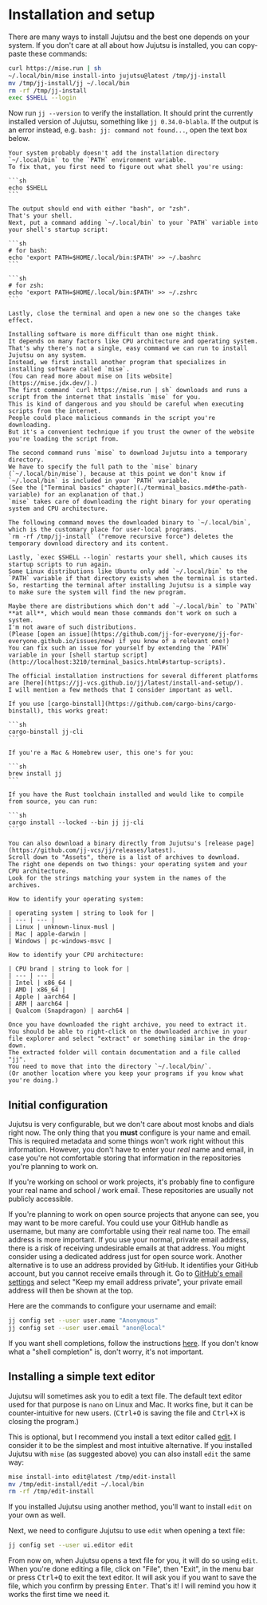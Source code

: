# Installation and setup

There are many ways to install Jujutsu and the best one depends on your system.
If you don't care at all about how Jujutsu is installed, you can copy-paste these commands:

```sh
curl https://mise.run | sh
~/.local/bin/mise install-into jujutsu@latest /tmp/jj-install
mv /tmp/jj-install/jj ~/.local/bin
rm -rf /tmp/jj-install
exec $SHELL --login
```

Now run `jj --version` to verify the installation.
It should print the currently installed version of Jujutsu, something like `jj 0.34.0-blabla`.
If the output is an error instead, e.g. `bash: jj: command not found...`, open the text box below.

````admonish fail title="jj: command not found..." collapsible=true
Your system probably doesn't add the installation directory `~/.local/bin` to the `PATH` environment variable.
To fix that, you first need to figure out what shell you're using:

```sh
echo $SHELL
```

The output should end with either "bash", or "zsh".
That's your shell.
Next, put a command adding `~/.local/bin` to your `PATH` variable into your shell's startup script:

```sh
# for bash:
echo 'export PATH=$HOME/.local/bin:$PATH' >> ~/.bashrc
```

```sh
# for zsh:
echo 'export PATH=$HOME/.local/bin:$PATH' >> ~/.zshrc
```

Lastly, close the terminal and open a new one so the changes take effect.
````

```admonish note title="Explanation of installation commands" collapsible=true
Installing software is more difficult than one might think.
It depends on many factors like CPU architecture and operating system.
That's why there's not a single, easy command we can run to install Jujutsu on any system.
Instead, we first install another program that specializes in installing software called `mise`.
(You can read more about mise on [its website](https://mise.jdx.dev/).)
The first command `curl https://mise.run | sh` downloads and runs a script from the internet that installs `mise` for you.
This is kind of dangerous and you should be careful when executing scripts from the internet.
People could place malicious commands in the script you're downloading.
But it's a convenient technique if you trust the owner of the website you're loading the script from.

The second command runs `mise` to download Jujutsu into a temporary directory.
We have to specify the full path to the `mise` binary (`~/.local/bin/mise`), because at this point we don't know if `~/.local/bin` is included in your `PATH` variable.
(See the ["Terminal basics" chapter](./terminal_basics.md#the-path-variable) for an explanation of that.)
`mise` takes care of downloading the right binary for your operating system and CPU architecture.

The following command moves the downloaded binary to `~/.local/bin`, which is the customary place for user-local programs.
`rm -rf /tmp/jj-install` ("remove recursive force") deletes the temporary download directory and its content.

Lastly, `exec $SHELL --login` restarts your shell, which causes its startup scripts to run again.
Some Linux distributions like Ubuntu only add `~/.local/bin` to the `PATH` variable if that directory exists when the terminal is started.
So, restarting the terminal after installing Jujutsu is a simple way to make sure the system will find the new program.

Maybe there are distributions which don't add `~/.local/bin` to `PATH` **at all**, which would mean those commands don't work on such a system.
I'm not aware of such distributions.
(Please [open an issue](https://github.com/jj-for-everyone/jj-for-everyone.github.io/issues/new) if you know of a relevant one!)
You can fix such an issue for yourself by extending the `PATH` variable in your [shell startup script](http://localhost:3210/terminal_basics.html#startup-scripts).
```

````admonish info title="Other installation methods" collapsible=true
The official installation instructions for several different platforms are [here](https://jj-vcs.github.io/jj/latest/install-and-setup/).
I will mention a few methods that I consider important as well.

If you use [cargo-binstall](https://github.com/cargo-bins/cargo-binstall), this works great:

```sh
cargo-binstall jj-cli
```

If you're a Mac & Homebrew user, this one's for you:

```sh
brew install jj
```

If you have the Rust toolchain installed and would like to compile from source, you can run:

```sh
cargo install --locked --bin jj jj-cli
```

You can also download a binary directly from Jujutsu's [release page](https://github.com/jj-vcs/jj/releases/latest).
Scroll down to "Assets", there is a list of archives to download.
The right one depends on two things: your operating system and your CPU architecture.
Look for the strings matching your system in the names of the archives.

How to identify your operating system:

| operating system | string to look for |
| --- | --- |
| Linux | unknown-linux-musl |
| Mac | apple-darwin |
| Windows | pc-windows-msvc |

How to identify your CPU architecture:

| CPU brand | string to look for |
| --- | --- |
| Intel | x86_64 |
| AMD | x86_64 |
| Apple | aarch64 |
| ARM | aarch64 |
| Qualcom (Snapdragon) | aarch64 |

Once you have downloaded the right archive, you need to extract it.
You should be able to right-click on the downloaded archive in your file explorer and select "extract" or something similar in the drop-down.
The extracted folder will contain documentation and a file called "jj".
You need to move that into the directory `~/.local/bin/`.
(Or another location where you keep your programs if you know what you're doing.)
````

## Initial configuration

Jujutsu is very configurable, but we don't care about most knobs and dials right now.
The only thing that you **must** configure is your name and email.
This is required metadata and some things won't work right without this information.
However, you don't have to enter your _real_ name and email, in case you're not comfortable storing that information in the repositories you're planning to work on.

If you're working on school or work projects, it's probably fine to configure your real name and school / work email.
These repositories are usually not publicly accessible.

If you're planning to work on open source projects that anyone can see, you may want to be more careful.
You could use your GitHub handle as username, but many are comfortable using their real name too.
The email address is more important.
If you use your normal, private email address, there is a risk of receiving undesirable emails at that address.
You might consider using a dedicated address just for open source work.
Another alternative is to use an address provided by GitHub.
It identifies your GitHub account, but you cannot receive emails through it.
Go to [GitHub's email settings](https://github.com/settings/emails) and select "Keep my email address private", your private email address will then be shown at the top.

Here are the commands to configure your username and email:

```sh
jj config set --user user.name "Anonymous"
jj config set --user user.email "anon@local"
```

If you want shell completions, follow the instructions [here](https://jj-vcs.github.io/jj/latest/install-and-setup/#command-line-completion).
If you don't know what a "shell completion" is, don't worry, it's not important.

## Installing a simple text editor

Jujutsu will sometimes ask you to edit a text file.
The default text editor used for that purpose is `nano` on Linux and Mac.
It works fine, but it can be counter-intuitive for new users.
(<kbd>Ctrl+O</kbd> is saving the file and <kbd>Ctrl+X</kbd> is closing the program.)

This is optional, but I recommend you install a text editor called [edit](https://github.com/microsoft/edit).
I consider it to be the simplest and most intuitive alternative.
If you installed Jujutsu with `mise` (as suggested above) you can also install `edit` the same way:

```sh
mise install-into edit@latest /tmp/edit-install
mv /tmp/edit-install/edit ~/.local/bin
rm -rf /tmp/edit-install
```

If you installed Jujutsu using another method, you'll want to install `edit` on your own as well.

Next, we need to configure Jujutsu to use `edit` when opening a text file:

```sh
jj config set --user ui.editor edit
```

From now on, when Jujutsu opens a text file for you, it will do so using `edit`.
When you're done editing a file, click on "File", then "Exit", in the menu bar or press <kbd>Ctrl+Q</kbd> to exit the text editor.
It will ask you if you want to save the file, which you confirm by pressing <kbd>Enter</kbd>.
That's it!
I will remind you how it works the first time we need it.
